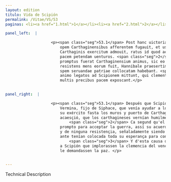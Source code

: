 ```yaml
---
layout: edition
titulo: Vida de Scipión
permalink: /Vitae/VS/53
paginas: <li><a href="1.html">1</a></li><li><a href="2.html">2</a></li><li><a href="3.html">3</a></li><li><a href="4.html">4</a></li><li><a href="5.html">5</a></li><li><a href="6.html">6</a></li><li><a href="7.html">7</a></li><li><a href="8.html">8</a></li><li><a href="9.html">9</a></li><li><a href="10.html">10</a></li><li><a href="11.html">11</a></li><li><a href="12.html">12</a></li><li><a href="13.html">13</a></li><li><a href="14.html">14</a></li><li><a href="15.html">15</a></li><li><a href="16.html">16</a></li><li><a href="17.html">17</a></li><li><a href="18.html">18</a></li><li><a href="19.html">19</a></li><li><a href="20.html">20</a></li><li><a href="21.html">21</a></li><li><a href="22.html">22</a></li><li><a href="23.html">23</a></li><li><a href="24.html">24</a></li><li><a href="25.html">25</a></li><li><a href="26.html">26</a></li><li><a href="27.html">27</a></li><li><a href="28.html">28</a></li><li><a href="29.html">29</a></li><li><a href="30.html">30</a></li><li><a href="31.html">31</a></li><li><a href="32.html">32</a></li><li><a href="33.html">33</a></li><li><a href="34.html">34</a></li><li><a href="35.html">35</a></li><li><a href="36.html">36</a></li><li><a href="37.html">37</a></li><li><a href="38.html">38</a></li><li><a href="39.html">39</a></li><li><a href="40.html">40</a></li><li><a href="41.html">41</a></li><li><a href="42.html">42</a></li><li><a href="43.html">43</a></li><li><a href="44.html">44</a></li><li><a href="45.html">45</a></li><li><a href="46.html">46</a></li><li><a href="47.html">47</a></li><li><a href="48.html">48</a></li><li><a href="49.html">49</a></li><li><a href="50.html">50</a></li><li><a href="51.html">51</a></li><li><a href="52.html">52</a></li><li><a href="53.html">53</a></li><li><a href="54.html">54</a></li><li><a href="55.html">55</a></li><li><a href="56.html">56</a></li><li><a href="57.html">57</a></li><li><a href="58.html">58</a></li><li><a href="59.html">59</a></li><li><a href="60.html">60</a></li><li><a href="61.html">61</a></li><li><a href="62.html">62</a></li><li><a href="63.html">63</a></li><li><a href="64.html">64</a></li><li><a href="65.html">65</a></li><li><a href="66.html">66</a></li><li><a href="67.html">67</a></li><li><a href="68.html">68</a></li><li><a href="69.html">69</a></li><li><a href="70.html">70</a></li><li><a href="71.html">71</a></li><li><a href="72.html">72</a></li><li><a href="73.html">73</a></li><li><a href="74.html">74</a></li>

panel_left:  |

                    <p><span class="seg">53.1</span> Post hanc uictoriam Scipio nactus Verminam, Syphacis filium,
                        opem Carthaginensibus afferentem fugauit, et usque ad moenia portumque
                        Carthaginis exercitum admouit, ratus id quod accidit Poenos supplices ad
                        pacem petendam uenturos. <span class="seg">2</span> Nam, ut ad bella suscipienda alacer et
                        promptus fuerat Carthaginensium animus, sic eo tempore mollis ac minime
                        resistens mens eorum fuit, Hannibale praesertim superato, in quo antea omnem
                        spem seruandae patriae collocatam habebant. <span class="seg">3</span> Itaque consternati
                        animo legatos ad Scipionem mittunt, qui clementiam uictoris implorent, et
                        multis precibus pacem exposcant.</p>
                

panel_right:  |

                    <p><span class="seg">53.1</span> Después que Scipión conseguió aquesta victoria, fizo fuyr a
                        Vermina, fijo de Siphace, que venía ayudar a los carthagineses y pudo llegar
                        su exército fasta los muros y puerto de Carthago con propósito de lo que
                        acaesçió, que los carthagineses vernían humilmente a pedir la paz.
                            <span class="seg">2</span> Ca segund qu'el ánimo de los carthagineses fuera alegre y
                        prompto para acceptar la guerra, assí su acuerdo en aquel tiempo fue blando
                        y de ninguna resistençia, señaladamente siendo vençido Hanníbal, en quien
                        ante tenían colocada toda su esperança para conservar la patria.
                            <span class="seg">3</span> Y d'esta causa descaýdos del effuerço, embiaron embaxadores
                        a Scipión que implorassen la clemencia del vencedor y con muchas pregarias
                        le demandassen la paz. </p>
                

---
```


Technical Description 